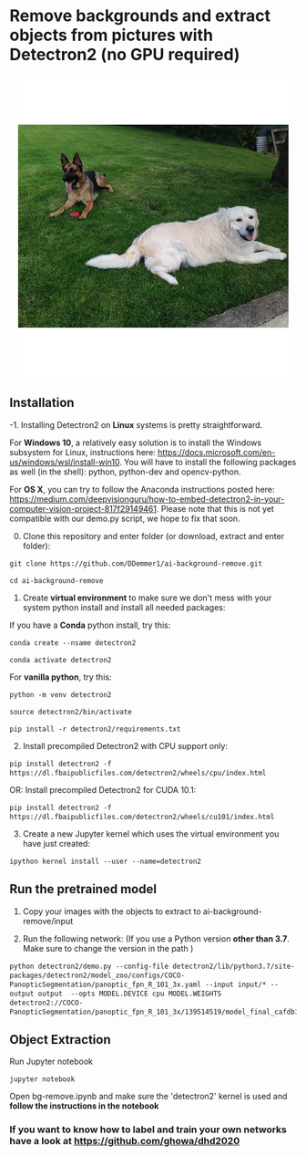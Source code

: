 # Remove backgrounds and extract objects from pictures with Detectron2 (no GPU required)
<p align="center">
  <img src="dog_animation.gif"/>
</p>

## Installation

-1. Installing Detectron2 on **Linux** systems is pretty straightforward. 

For **Windows 10**, a relatively easy solution is to install the Windows subsystem for Linux, instructions here: https://docs.microsoft.com/en-us/windows/wsl/install-win10. You will have to install the following packages as well (in the shell): python, python-dev and opencv-python.

For **OS X**, you can try to follow the Anaconda instructions posted here: https://medium.com/deepvisionguru/how-to-embed-detectron2-in-your-computer-vision-project-817f29149461. Please note that this is not yet compatible with our demo.py script, we hope to fix that soon.

0. Clone this repository and enter folder (or download, extract and enter folder):
```
git clone https://github.com/DDemmer1/ai-background-remove.git
```
```
cd ai-background-remove
```
1. Create **virtual environment** to make sure we don't mess with your system python install and install all needed packages:

If you have a **Conda** python install, try this:
```
conda create --nsame detectron2
```
```
conda activate detectron2
```


For **vanilla python**, try this:
```
python -m venv detectron2
```
```
source detectron2/bin/activate
```
```
pip install -r detectron2/requirements.txt
```
2. Install precompiled Detectron2 with CPU support only:
```
pip install detectron2 -f https://dl.fbaipublicfiles.com/detectron2/wheels/cpu/index.html
```
OR: Install precompiled Detectron2 for CUDA 10.1:
```
pip install detectron2 -f https://dl.fbaipublicfiles.com/detectron2/wheels/cu101/index.html
```  
3. Create a new Jupyter kernel which uses the virtual environment you have just created:
```
ipython kernel install --user --name=detectron2
```

## Run the pretrained model

1. Copy your images with the objects to extract to ai-background-remove/input

2. Run the following network: 
(If you use a Python version **other than 3.7**. Make sure to change the version in the path )


```
python detectron2/demo.py --config-file detectron2/lib/python3.7/site-packages/detectron2/model_zoo/configs/COCO-PanopticSegmentation/panoptic_fpn_R_101_3x.yaml --input input/* --output output  --opts MODEL.DEVICE cpu MODEL.WEIGHTS detectron2://COCO-PanopticSegmentation/panoptic_fpn_R_101_3x/139514519/model_final_cafdb1.pkl
```


## Object Extraction

Run Jupyter notebook

```
jupyter notebook
```

Open bg-remove.ipynb and make sure the 'detectron2' kernel is used and **follow the instructions in the notebook**


### If you want to know how to label and train your own networks have a look at https://github.com/ghowa/dhd2020

